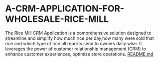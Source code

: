 # A-CRM-APPLICATION-FOR-WHOLESALE-RICE-MILL
The Rice Mill  CRM Application is a comprehensive solution designed to streamline and simplify  how much rice per day,how many were sold that rice and which type of rice all reports send to  owners daily wise. It leverages the power of customer  relationship management (CRM) to enhance customer experiences, optimize store operations.
[README.md](https://github.com/user-attachments/files/17153643/README.md)
